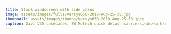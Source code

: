 ```yaml
---
title: Stock windscreen with side cases
image: assets/images/fulls/Versys650-2018-Aug-25-38.jpg
thumbnail: assets/images/thumbs/Versys650-2018-Aug-25-38.jpeg
caption: Givi V35 casecases, SW Motech quick detach carriers.<br><a href="https://fortnine.ca/en/givi-v35-monokey-side-cases-35-litres">1. Givi V35 side cases</a><br><a href="https://www.twistedthrottle.ca/sw-motech-evo-quick-lock-sidecarrier-for-kawasaki-versys-650-07-15-black">2. SW Motech Detachable Side Case Carrier</a>  
---
```

